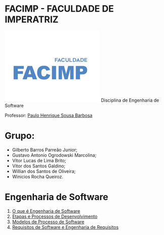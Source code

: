 # FACIMP - FACULDADE DE IMPERATRIZ
![foo](/facimp.png "Facimp")
Disciplina de Engenharia de Software

Professor: 
[Paulo Henrique Sousa Barbosa](https://github.com/agenteph)

# Grupo: 
* Gilberto Barros Parreão Junior;
* Gustavo Antonio Ogrodowski Marcolina;
* Vitor Lucas de Lima Brito;
* Vitor dos Santos Galdino;
* Willian dos Santos de Oliveira;
* Winicios Rocha Queiroz.

       

# Engenharia de Software

1. [O que é Engenharia de Software](https://github.com/8oito-bits/ENGENHARIA-DE-SOFTWARE-01--TI-DA-DEPRESS-O/wiki/O-que-é-Engenharia-de-Software%3F)
2. [Etapas e Processos de Desenvolvimento](https://github.com/8oito-bits/ENGENHARIA-DE-SOFTWARE-01--TI-DA-DEPRESS-O/wiki/Etapas-e-Processos-de-Desenvolvimento)
3. [Modelos de Processo de Software](https://github.com/8oito-bits/ENGENHARIA-DE-SOFTWARE-01--TI-DA-DEPRESS-O/wiki/Modelos-de-Processo-de-Software)
4. [Requisitos de Software e Engenharia de Requisitos](https://github.com/8oito-bits/ENGENHARIA-DE-SOFTWARE-01--TI-DA-DEPRESS-O/wiki/Requisitos-de-Software-e-Engenharia-de-Requisitos)
